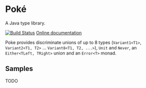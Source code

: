 # Poké

A Java type library.

[![Build Status](https://travis-ci.org/vladris/poke.svg?branch=master)](https://travis-ci.org/vladris/poke)
[Online documentation](https://vladris.com/poke/doc/index.html)

Poke provides discriminate unions of up to 8 types (``Variant1<T1>``,
``Variant2<T1, T2>`` ... ``Variant8<T1, T2, ...>``), ``Unit`` and ``Never``,
an ``Either<TLeft, TRight>`` union and an ``Error<T>`` monad.

## Samples

TODO